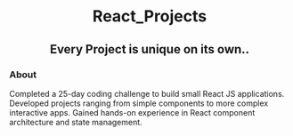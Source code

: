 
<h1 align="center">React_Projects</h1>
<h2 align="center">Every Project is unique on its own..</h2>
<h3 align="left">About</h3>
<p>Completed a 25-day coding challenge to build small React JS applications. Developed projects ranging from simple components to more complex interactive apps. Gained hands-on experience in React component architecture and state management.</p>
